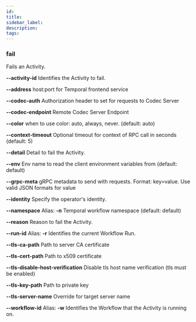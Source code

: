 ```yaml
---
id:
title:
sidebar_label:
description:
tags:
---
```



### fail

Fails an Activity.

**--activity-id**
Identifies the Activity to fail.

**--address**
host:port for Temporal frontend service

**--codec-auth**
Authorization header to set for requests to Codec Server

**--codec-endpoint**
Remote Codec Server Endpoint

**--color**
when to use color: auto, always, never. (default: auto)

**--context-timeout**
Optional timeout for context of RPC call in seconds (default: 5)

**--detail**
Detail to fail the Activity.

**--env**
Env name to read the client environment variables from (default: default)

**--grpc-meta**
gRPC metadata to send with requests. Format: key=value. Use valid JSON formats for value

**--identity**
Specify the operator's identity.

**--namespace**
Alias: **-n**
Temporal workflow namespace (default: default)

**--reason**
Reason to fail the Activity.

**--run-id**
Alias: **-r**
Identifies the current Workflow Run.

**--tls-ca-path**
Path to server CA certificate

**--tls-cert-path**
Path to x509 certificate

**--tls-disable-host-verification**
Disable tls host name verification (tls must be enabled)

**--tls-key-path**
Path to private key

**--tls-server-name**
Override for target server name

**--workflow-id**
Alias: **-w**
Identifies the Workflow that the Activity is running on.

